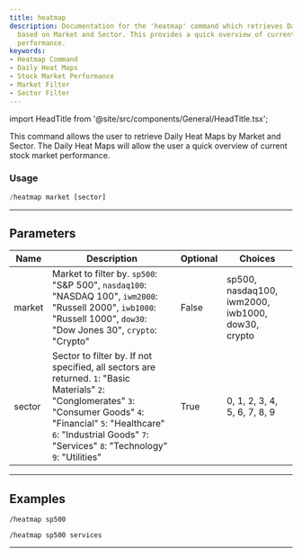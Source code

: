 ```yaml
---
title: heatmap
description: Documentation for the 'heatmap' command which retrieves Daily Heat Maps
  based on Market and Sector. This provides a quick overview of current stock market
  performance.
keywords:
- Heatmap Command
- Daily Heat Maps
- Stock Market Performance
- Market Filter
- Sector Filter
---
```


import HeadTitle from '@site/src/components/General/HeadTitle.tsx';

<HeadTitle title="heatmap - Overview - Telegram - Reference | OpenBB Bot Docs" />

This command allows the user to retrieve Daily Heat Maps by Market and Sector. The Daily Heat Maps will allow the user a quick overview of current stock market performance.

### Usage

```python wordwrap
/heatmap market [sector]
```

---

## Parameters

| Name | Description | Optional | Choices |
| ---- | ----------- | -------- | ------- |
| market | Market to filter by. `sp500`: "S&P 500", `nasdaq100`: "NASDAQ 100", `iwm2000`: "Russell 2000", `iwb1000`: "Russell 1000", `dow30`: "Dow Jones 30", `crypto`: "Crypto" | False | sp500, nasdaq100, iwm2000, iwb1000, dow30, crypto |
| sector | Sector to filter by. If not specified, all sectors are returned. `1`: "Basic Materials" `2`: "Conglomerates" `3`: "Consumer Goods" `4`: "Financial" `5`: "Healthcare" `6`: "Industrial Goods" `7`: "Services" `8`: "Technology" `9`: "Utilities" | True | 0, 1, 2, 3, 4, 5, 6, 7, 8, 9 |


---

## Examples

```
/heatmap sp500
```

```
/heatmap sp500 services
```
---
